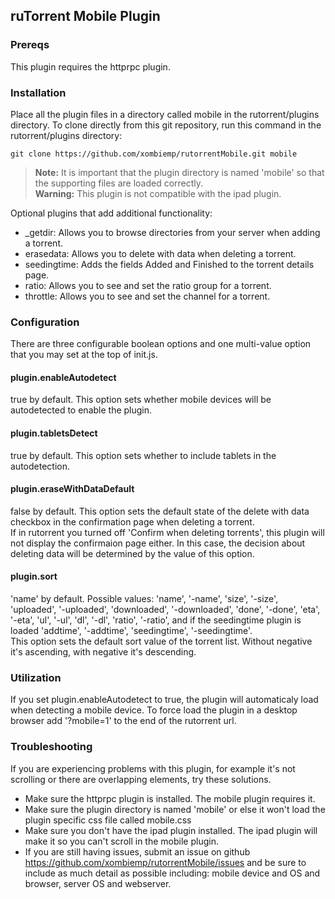 ## ruTorrent Mobile Plugin

### Prereqs
This plugin requires the httprpc plugin.

### Installation
Place all the plugin files in a directory called mobile in the rutorrent/plugins directory.
To clone directly from this git repository, run this command in the rutorrent/plugins directory:
```
git clone https://github.com/xombiemp/rutorrentMobile.git mobile

```

> **Note:** It is important that the plugin directory is named 'mobile' so that the supporting files are loaded correctly.  
> **Warning:** This plugin is not compatible with the ipad plugin.

Optional plugins that add additional functionality:
* _getdir: Allows you to browse directories from your server when adding a torrent.
* erasedata: Allows you to delete with data when deleting a torrent.
* seedingtime: Adds the fields Added and Finished to the torrent details page.
* ratio: Allows you to see and set the ratio group for a torrent.
* throttle: Allows you to see and set the channel for a torrent.

### Configuration
There are three configurable boolean options and one multi-value option that you may set at the top of init.js.
#### plugin.enableAutodetect
true by default. This option sets whether mobile devices will be autodetected to enable the plugin.

#### plugin.tabletsDetect
true by default. This option sets whether to include tablets in the autodetection.

#### plugin.eraseWithDataDefault
false by default. This option sets the default state of the delete with data checkbox in the confirmation page when deleting a torrent.  
If in rutorrent you turned off 'Confirm when deleting torrents', this plugin will not display the confirmaion page either. In this case, the decision about deleting data will be determined by the value of this option.

#### plugin.sort
'name' by default. Possible values: 'name', '-name', 'size', '-size', 'uploaded', '-uploaded', 'downloaded', '-downloaded', 'done', '-done', 'eta', '-eta', 'ul', '-ul', 'dl', '-dl', 'ratio', '-ratio', and if the seedingtime plugin is loaded 'addtime', '-addtime', 'seedingtime', '-seedingtime'.  
This option sets the default sort value of the torrent list. Without negative it's ascending, with negative it's descending.

### Utilization
If you set plugin.enableAutodetect to true, the plugin will automaticaly load when detecting a mobile device. To force load the plugin in a desktop browser add '?mobile=1' to the end of the rutorrent url.

### Troubleshooting
If you are experiencing problems with this plugin, for example it's not scrolling or there are overlapping elements, try these solutions.
* Make sure the httprpc plugin is installed. The mobile plugin requires it.
* Make sure the plugin directory is named 'mobile' or else it won't load the plugin specific css file called mobile.css
* Make sure you don't have the ipad plugin installed. The ipad plugin will make it so you can't scroll in the mobile plugin.
* If you are still having issues, submit an issue on github https://github.com/xombiemp/rutorrentMobile/issues and be sure to include as much detail as possible including: mobile device and OS and browser, server OS and webserver.
